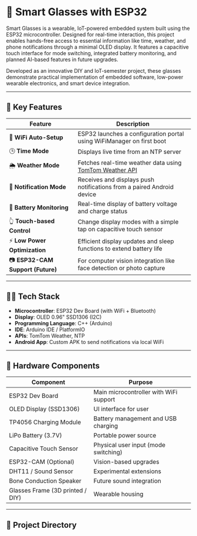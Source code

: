 # 🧠 Smart Glasses with ESP32

Smart Glasses is a wearable, IoT-powered embedded system built using the ESP32 microcontroller. Designed for real-time interaction, this project enables hands-free access to essential information like time, weather, and phone notifications through a minimal OLED display. It features a capacitive touch interface for mode switching, integrated battery monitoring, and planned AI-based features in future upgrades.

Developed as an innovative DIY and IoT-semester project, these glasses demonstrate practical implementation of embedded software, low-power wearable electronics, and smart device integration.

---

## 🧰 Key Features

| Feature                     | Description                                                                 |
|----------------------------|-----------------------------------------------------------------------------|
| 📶 **WiFi Auto-Setup**      | ESP32 launches a configuration portal using WiFiManager on first boot       |
| 🕒 **Time Mode**            | Displays live time from an NTP server                                       |
| 🌦 **Weather Mode**         | Fetches real-time weather data using [TomTom Weather API](https://developer.tomtom.com/) |
| 🔔 **Notification Mode**    | Receives and displays push notifications from a paired Android device      |
| 🔋 **Battery Monitoring**   | Real-time display of battery voltage and charge status                      |
| 👆 **Touch-based Control**  | Change display modes with a simple tap on capacitive touch sensor           |
| ⚡ **Low Power Optimization**| Efficient display updates and sleep functions to extend battery life       |
| 📷 **ESP32-CAM Support (Future)** | For computer vision integration like face detection or photo capture   |

---

## 🧑‍💻 Tech Stack

- **Microcontroller**: ESP32 Dev Board (with WiFi + Bluetooth)
- **Display**: OLED 0.96" SSD1306 (I2C)
- **Programming Language**: C++ (Arduino)
- **IDE**: Arduino IDE / PlatformIO
- **APIs**: TomTom Weather, NTP
- **Android App**: Custom APK to send notifications via local WiFi

---

## 🧱 Hardware Components

| Component                 | Purpose                                 |
|--------------------------|-----------------------------------------|
| ESP32 Dev Board          | Main microcontroller with WiFi support  |
| OLED Display (SSD1306)   | UI interface for user                   |
| TP4056 Charging Module   | Battery management and USB charging     |
| LiPo Battery (3.7V)      | Portable power source                   |
| Capacitive Touch Sensor  | Physical user input (mode switching)    |
| ESP32-CAM (Optional)     | Vision-based upgrades                   |
| DHT11 / Sound Sensor     | Experimental extensions                 |
| Bone Conduction Speaker  | Future sound integration                |
| Glasses Frame (3D printed / DIY) | Wearable housing                 |

---

## 📁 Project Directory
